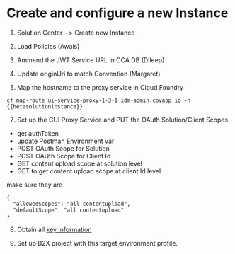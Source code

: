 # Create and configure a new Instance

1) Solution Center - > Create new Instance

3) Load Policies (Awais)

4) Ammend the JWT Service URL in CCA DB (Dileep)

5) Update originUri to match Convention (Margaret)

6) Map the hostname to the proxy service in Cloud Foundry
```
cf map-route ui-service-proxy-1-3-1 idm-admin.covapp.io -n {{betasolutioninstance}}
```

7)  Set up the CUI Proxy Service and PUT the OAuth Solution/Client Scopes
- get authToken
- update Postman Environment var
- POST OAuth Scope for Solution
- POST OAUth Scope for Client Id
- GET content upload scope at solution level
- GET to get content upload scope at client Id level

make sure they are

```
{
  "allowedScopes": "all contentupload",
  "defaultScope": "all contentupload"
}
```

8) Obtain all [key information](prerequisites.md)

9) Set up B2X project with this target environment profile.
